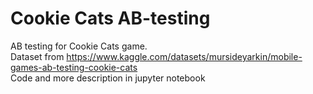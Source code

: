 # Cookie Cats AB-testing

AB testing for Cookie Cats game.<br>
Dataset from https://www.kaggle.com/datasets/mursideyarkin/mobile-games-ab-testing-cookie-cats<br>
Code and more description in jupyter notebook
